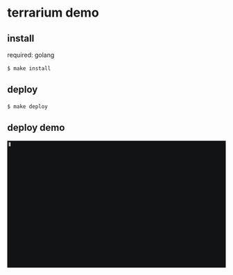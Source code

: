 # terrarium demo

## install

required: golang

```
$ make install
```

## deploy

```
$ make deploy
```

## deploy demo

![result](https://github.com/dekokun/terrarium_demo/blob/media/output.gif)
